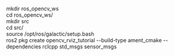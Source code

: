 mkdir ros_opencv_ws  
cd ros_opencv_ws/  
mkdir src  
cd src/  
source /opt/ros/galactic/setup.bash  
ros2 pkg create opencv_rviz_tutorial --build-type ament_cmake --dependencies rclcpp std_msgs sensor_msgs  


